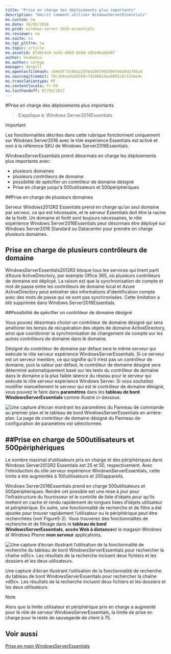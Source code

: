 ```yaml
---
title: "Prise en charge des déploiements plus importants"
description: "Décrit comment utiliser WindowsServerEssentials"
ms.custom: na
ms.date: 10/03/2016
ms.prod: windows-server-2016-essentials
ms.reviewer: na
ms.suite: na
ms.tgt_pltfrm: na
ms.topic: article
ms.assetid: 07d0c4c6-3e92-4969-82b8-105e46ab8d97
author: nnamuhcs
ms.author: coreyp
manager: dongill
ms.openlocfilehash: c60e5f73c88a225fbd1067992894f9d20da745ad
ms.sourcegitcommit: 70c1b6cedad55b9c7d2068c9aa4891c6c533ee4c
ms.translationtype: MT
ms.contentlocale: fr-FR
ms.lasthandoff: 07/03/2017
---
```

#<a name="support-for-larger-deployments"></a>Prise en charge des déploiements plus importants

>S’applique à: Windows Server2016Essentials

> [!IMPORTANT]  
> Les fonctionnalités décrites dans cette rubrique fonctionnent uniquement sur Windows Server2016 avec le rôle expérience Essentials est activé et non à la référence SKU de Windows Server2016Essentials.


WindowsServerEssentials prend désormais en charge les déploiements plus importants avec:

- plusieurs domaines
- plusieurs contrôleurs de domaine
- possibilité de spécifier un contrôleur de domaine désigné
- Prise en charge jusqu'à 500utilisateurs et 500périphériques

##<a name="support-for-multiple-domains"></a>Prise en charge de plusieurs domaines

Serveur Windows2012R2 Essentials prend en charge qu’un seul domaine par serveur, ce qui est nécessaire, et le serveur Essentials doit être la racine de la forêt. Un domaine et forêt sont toujours nécessaires, le rôle expérience Windows Server2016Essentials peut désormais être déployé sur Windows Server2016 Standard ou Datacenter pour prendre en charge plusieurs domaines.

## <a name="support-for-multiple-domain-controllers"></a>Prise en charge de plusieurs contrôleurs de domaine

 WindowsServerEssentials2012R2 bloque tous les services qui tirent parti d’Azure ActiveDirectory, par exemple Office 365, où plusieurs contrôleurs de domaine est déployé. La raison est que la synchronisation de compte et mot de passe entre les contrôleurs de domaine local et Azure ActiveDirectory peut entraîner des informations d’identification compte avec des mots de passe qui ne sont pas synchronisées. Cette limitation a été supprimée dans Windows Server2016Essentials.

##<a name="ability-to-specify-a-designated-domain-controller"></a>Possibilité de spécifier un contrôleur de domaine désigné

Vous pouvez désormais choisir un contrôleur de domaine désigné qui sera améliorer les temps de récupération des objets de domaine ActiveDirectory, ainsi que coordonner la synchronisation de changement de compte sur les autres contrôleurs de domaine dans le domaine.

Désigné du contrôleur de domaine par défaut sera le même serveur qui exécute le rôle serveur expérience WindowsServerEssentials. Si ce serveur est un serveur membre, ce qui signifie qu’il n’est pas un contrôleur de domaine, puis la valeur par défaut, le contrôleur de domaine désigné sera déterminé automatiquement basé sur les tests du contrôleur de domaine dans le domaine a la plus faible latence du réseau pour le serveur qui exécute le rôle serveur expérience Windows Server. Si vous souhaitez modifier manuellement le serveur qui est le contrôleur de domaine désigné, vous pouvez le faire dans **paramètres** dans les **tableau de bord WindowsServerEssentials** comme illustré ci-dessous.

![Une capture d’écran montrant les paramètres du Panneau de commande au premier plan et le tableau de bord WindowsServerEssentials en arrière-plan. La page de contrôleur de domaine désigné du Panneau de configuration de paramètres est sélectionnée.](media/larger-deployments-1.PNG)

##<a name="support-for-500-users-and-500-devices"></a>Prise en charge de 500utilisateurs et 500périphériques
-------------------------------------

Le nombre maximal d’utilisateurs pris en charge et des périphériques dans Windows Server2012R2 Essentials est 25 et 50, respectivement. Avec l’introduction du rôle serveur expérience WindowsServerEssentials, cette limite a été augmentée à 100utilisateurs et 200appareils.

Windows Server2016Essentials prend en charge 500utilisateurs et 500périphériques. Rendre cet possible est une mise à jour pour l’infrastructure du fournisseur et le contrôle de liste d’objets pour qu’ils mettent en cache et rendu rapidement de longues listes d’objets utilisateur et périphérique. En outre, une fonctionnalité de recherche et de filtre a été ajoutée pour trouver rapidement l’utilisateur ou le périphérique peut être recherchées (voir Figure5-2). Vous trouverez des fonctionnalités de recherche et de filtrage dans le **tableau de bord WindowsServerEssentials**, **accès Web à distance**et le magasin Windows et Windows Phone **mon serveur** applications.

![Une capture d’écran illustrant l’utilisation de la fonctionnalité de recherche du tableau de bord WindowsServerEssentials pour rechercher la chaîne «d5c». Les résultats de la recherche incluent deux fichiers et les dossiers et les deux utilisateurs.](media/larger-deployments-2.PNG)

Une capture d’écran illustrant l’utilisation de la fonctionnalité de recherche du tableau de bord WindowsServerEssentials pour rechercher la chaîne «d5c». Les résultats de la recherche incluent deux fichiers et les dossiers et les deux utilisateurs.

> [!NOTE]  
> Alors que la limite utilisateur et périphérique pris en charge a augmenté pour le rôle de serveur WindowsServerEssentials, la limite de prise en charge pour le reste de sauvegarde de client à 75.

<a name="see-also"></a>Voir aussi
--------
[Prise en main WindowsServerEssentials](get-started.md)